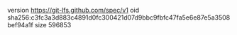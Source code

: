 version https://git-lfs.github.com/spec/v1
oid sha256:c3fc3a3d883c4891d0fc300421d07d9bbc9fbfc47fa5e6e87e5a3508bef94a1f
size 596853
